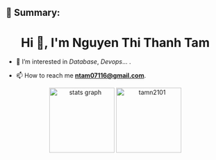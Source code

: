 ## 📝 Summary:
<h1 align="center">Hi 👋, I'm Nguyen Thi Thanh Tam</h1>


- 👀 I’m interested in *Database*, *Devops*... .

- 📫 How to reach me **ntam07116@gmail.com**.


<div align="center">
 <img src="https://github-readme-stats.vercel.app/api?hide_title=false&hide_rank=false&show_icons=true&include_all_commits=true&count_private=true&disable_animations=false&theme=dracula&locale=en&hide_border=false&username=tamn2101" height="150" alt="stats graph"  />
      <img src="https://github-readme-stats.vercel.app/api?username=tamn2101&bg_color=FFFFFF00&text_color=179fa3&show_icons=true&count_private=true&include_all_commits=true&custom_title=Hoạt%20động%20trên%20Github" alt="tamn2101"  height="150"/>
</div>
<!--
**tamn2101/tamn2101** is a ✨ _special_ ✨ repository because its `README.md` (this file) appears on your GitHub profile.

Here are some ideas to get you started:

- 🔭 I’m currently working on ...
- 🌱 I’m currently learning ...
- 👯 I’m looking to collaborate on ...
- 🤔 I’m looking for help with ...
- 💬 Ask me about ...
- 📫 How to reach me: ...
- 😄 Pronouns: ...
- ⚡ Fun fact: ...
-->
